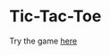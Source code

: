 # Tic-Tac-Toe

Try the game [here](https://samulikn.github.io/react-projects/tree/main/game-xo/build/)
